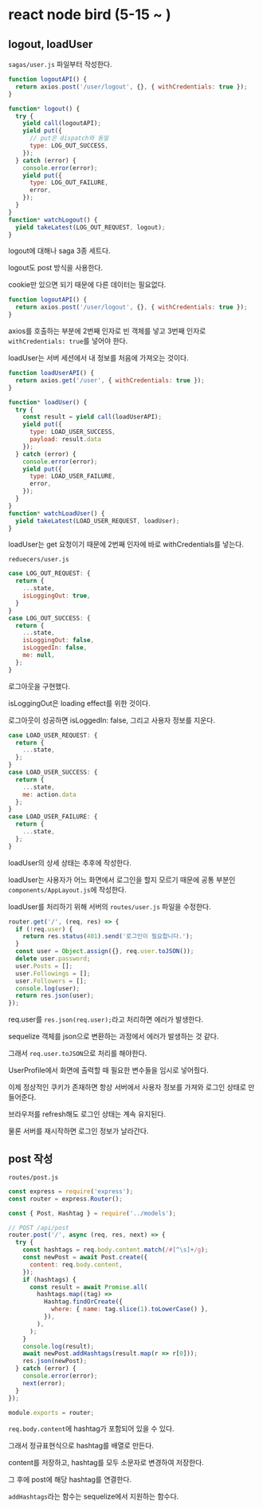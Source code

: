# react node bird (5-15 ~ )

## logout, loadUser

`sagas/user.js` 파일부터 작성한다.

```js
function logoutAPI() {
  return axios.post('/user/logout', {}, { withCredentials: true });
}

function* logout() {
  try {
    yield call(logoutAPI);
    yield put({
      // put은 dispatch와 동일
      type: LOG_OUT_SUCCESS,
    });
  } catch (error) {
    console.error(error);
    yield put({
      type: LOG_OUT_FAILURE,
      error,
    });
  }
}
function* watchLogout() {
  yield takeLatest(LOG_OUT_REQUEST, logout);
}

```

logout에 대해나 saga 3종 세트다.

logout도 post 방식을 사용한다.

cookie만 있으면 되기 때문에 다른 데이터는 필요없다.

```js
function logoutAPI() {
  return axios.post('/user/logout', {}, { withCredentials: true });
}
```

axios를 호출하는 부분에 2번째 인자로 빈 객체를 넣고 3번째 인자로 `withCredentials: true`를 넣어야 한다.

loadUser는 서버 세션에서 내 정보를 처음에 가져오는 것이다.

```js
function loadUserAPI() {
  return axios.get('/user', { withCredentials: true });
}

function* loadUser() {
  try {
    const result = yield call(loadUserAPI);
    yield put({
      type: LOAD_USER_SUCCESS,
      payload: result.data
    });
  } catch (error) {
    console.error(error);
    yield put({
      type: LOAD_USER_FAILURE,
      error,
    });
  }
}
function* watchLoadUser() {
  yield takeLatest(LOAD_USER_REQUEST, loadUser);
}
```

loadUser는 get 요청이기 때문에 2번째 인자에 바로 withCredentials를 넣는다.

`reduecers/user.js`

```js
case LOG_OUT_REQUEST: {
  return {
    ...state,
    isLoggingOut: true,
  }
}
case LOG_OUT_SUCCESS: {
  return {
    ...state,
    isLoggingOut: false,
    isLoggedIn: false,
    me: null,
  };
}
```

로그아웃을 구현했다.

isLoggingOut은 loading effect를 위한 것이다.

로그아웃이 성공하면 isLoggedIn: false, 그리고 사용자 정보를 지운다.

```js
case LOAD_USER_REQUEST: {
  return {
    ...state,
  };
}
case LOAD_USER_SUCCESS: {
  return {
    ...state,
    me: action.data
  };
}
case LOAD_USER_FAILURE: {
  return {
    ...state,
  };
}
```

loadUser의 상세 상태는 추후에 작성한다.

loadUser는 사용자가 어느 화면에서 로그인을 할지 모르기 때문에 공통 부분인 `components/AppLayout.js`에 작성한다.

loadUser를 처리하기 위해 서버의 `routes/user.js` 파일을 수정한다.

```js
router.get('/', (req, res) => {
  if (!req.user) {
    return res.status(401).send('로그인이 필요합니다.');
  }
  const user = Object.assign({}, req.user.toJSON());
  delete user.password;
  user.Posts = [];
  user.Followings = [];
  user.Followers = [];
  console.log(user);
  return res.json(user);
});
```

req.user를 `res.json(req.user);`라고 처리하면 에러가 발생한다.

sequelize 객체를 json으로 변환하는 과정에서 에러가 발생하는 것 같다.

그래서 `req.user.toJSON`으로 처리를 해야한다.

UserProfile에서 화면에 출력할 때 필요한 변수들을 임시로 넣어줬다.

이제 정상적인 쿠키가 존재하면 항상 서버에서 사용자 정보를 가져와 로그인 상태로 만들어준다.

브라우저를 refresh해도 로그인 상태는 계속 유지된다.

물론 서버를 재시작하면 로그인 정보가 날라간다.

## post 작성

`routes/post.js`

```js
const express = require('express');
const router = express.Router();

const { Post, Hashtag } = require('../models');

// POST /api/post
router.post('/', async (req, res, next) => {
  try {
    const hashtags = req.body.content.match(/#[^\s]+/g);
    const newPost = await Post.create({
      content: req.body.content,
    });
    if (hashtags) {
      const result = await Promise.all(
        hashtags.map((tag) =>
          Hashtag.findOrCreate({
            where: { name: tag.slice(1).toLowerCase() },
          }),
        ),
      );
    }
    console.log(result);
    await newPost.addHashtags(result.map(r => r[0]));
    res.json(newPost);
  } catch (error) {
    console.error(error);
    next(error);
  }
});

module.exports = router;

```

`req.body.content`에 hashtag가 포함되어 있을 수 있다.

그래서 정규표현식으로 hashtag를 배열로 만든다.

content를 저장하고, hashtag를 모두 소문자로 변경하여 저장한다.

그 후에 post에 해당 hashtag를 연결한다.

`addHashtags`라는 함수는 sequelize에서 지원하는 함수다.
